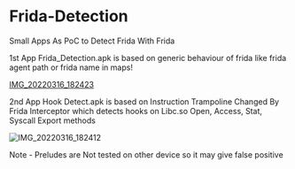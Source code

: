 # Frida-Detection
Small Apps As PoC to Detect Frida With Frida

1st App Frida_Detection.apk is based on generic behaviour of frida like frida agent path or frida name in maps!

[IMG_20220316_182423](https://user-images.githubusercontent.com/27184655/158594969-16fe765f-c969-43cf-8cf7-e47db367301a.jpg)

2nd App Hook Detect.apk is based on Instruction Trampoline Changed By Frida Interceptor which detects hooks on Libc.so Open,
Access, Stat, Syscall Export methods 

![IMG_20220316_182412](https://user-images.githubusercontent.com/27184655/158595324-a3d0e31f-5a0d-41ff-8286-963c0af610f7.jpg)

Note - Preludes are Not tested on other device so it may give false positive
